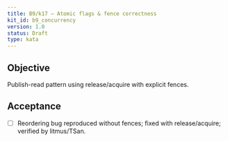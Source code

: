 ```yaml
---
title: B9/k17 — Atomic flags & fence correctness
kit_id: b9_concurrency
version: 1.0
status: Draft
type: kata
---
```

## Objective
Publish-read pattern using release/acquire with explicit fences.
## Acceptance
- [ ] Reordering bug reproduced without fences; fixed with release/acquire; verified by litmus/TSan.
